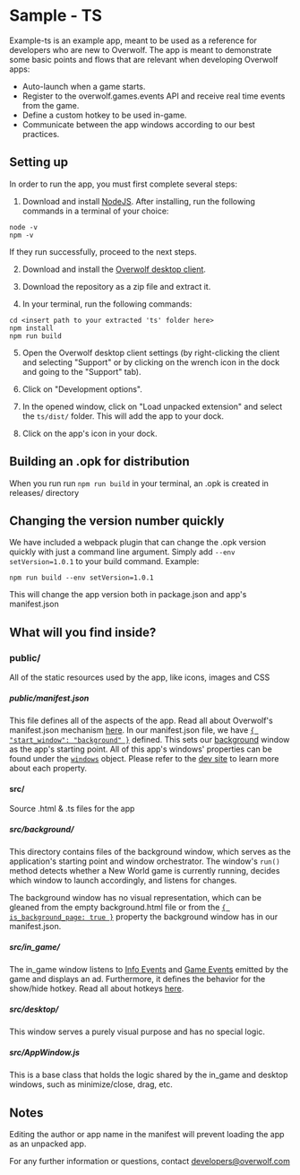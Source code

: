 # Sample - TS
Example-ts is an example app, meant to be used as a reference for developers who are new to Overwolf.
The app is meant to demonstrate some basic points and flows that are relevant when developing Overwolf apps:

- Auto-launch when a game starts.
- Register to the overwolf.games.events API and receive real time events from the game.
- Define a custom hotkey to be used in-game.
- Communicate between the app windows according to our best practices.


## Setting up
In order to run the app, you must first complete several steps:
1. Download and install [NodeJS](https://nodejs.org/).
After installing, run the following commands in a terminal of your choice:
```
node -v
npm -v
```
If they run successfully, proceed to the next steps.

2. Download and install the [Overwolf desktop client](https://download.overwolf.com/install/Download).

3. Download the repository as a zip file and extract it.

4. In your terminal, run the following commands:
```
cd <insert path to your extracted 'ts' folder here>
npm install
npm run build
```

5. Open the Overwolf desktop client settings (by right-clicking the client and selecting
"Support" or by clicking on the wrench icon in the dock and going to the "Support" tab).

6. Click on "Development options".

7. In the opened window, click on "Load unpacked extension" and select the `ts/dist/` folder.
This will add the app to your dock.

8. Click on the app's icon in your dock.

## Building an .opk for distribution
When you run run ```npm run build``` in your terminal, an .opk is created in releases/ directory

## Changing the version number quickly
We have included a webpack plugin that can change the .opk version quickly with just a command line argument. Simply add ```--env setVersion=1.0.1``` to your build command.
Example:
```
npm run build --env setVersion=1.0.1
```

This will change the app version both in package.json and app's manifest.json

## What will you find inside?

### public/
All of the static resources used by the app, like icons, images and CSS

##### public/manifest.json
This file defines all of the aspects of the app.
Read all about Overwolf's manifest.json mechanism [here](https://overwolf.github.io/docs/api/manifest-json#welcome-to-the-manifestjson-file).
In our manifest.json file, we have [```{ "start_window": "background" }```](https://overwolf.github.io/docs/api/manifest-json#start_window) defined.
This sets our [background](###windows/background) window as the app's starting point.
All of this app's windows' properties can be found under the [```windows```](https://overwolf.github.io/docs/api/manifest-json#window-data) object.
Please refer to the [dev site](https://overwolf.github.io/docs/api/manifest-json#welcome-to-the-manifestjson-file) to learn more about each property.

#### src/
Source .html & .ts files for the app

##### src/background/
This directory contains files of the background window, which serves as the application's starting point and window orchestrator.
The window's ```run()``` method detects whether a New World game is currently running, decides which window to launch accordingly, and listens for changes.

The background window has no visual representation, which can be gleaned from the empty background.html file or from the
[```{ is_background_page: true }```](https://overwolf.github.io/docs/api/manifest-json#is_background_page)
property the background window has in our manifest.json.

##### src/in_game/
The in_game window listens to [Info Events](https://overwolf.github.io/docs/api/overwolf-games-events#oninfoupdates2) and
[Game Events](https://overwolf.github.io/docs/api/overwolf-games-events#onnewevents) emitted by the game and
displays an ad. Furthermore, it defines the behavior for the show/hide hotkey.
Read all about hotkeys [here](https://overwolf.github.io/docs/topics/hotkeys-best-practices).

##### src/desktop/
This window serves a purely visual purpose and has no special logic.

##### src/AppWindow.js
This is a base class that holds the logic shared by the in_game and desktop windows, such as minimize/close, drag, etc.


## Notes
Editing the author or app name in the manifest will prevent loading the app as an unpacked app.

For any further information or questions, contact developers@overwolf.com
